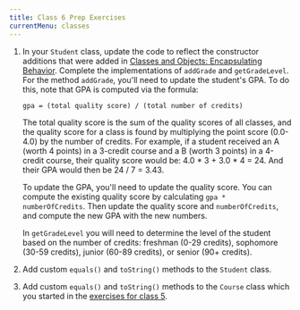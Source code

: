 ```yaml
---
title: Class 6 Prep Exercises
currentMenu: classes
---
```


1. In your `Student` class, update the code to reflect the constructor additions that were added in [Classes and Objects: Encapsulating Behavior](../../java4python/classes-and-objects-encapsulating-behavior/). Complete the implementations of `addGrade` and `getGradeLevel`. For the method `addGrade`, you'll need to update the student's GPA. To do this, note that GPA is computed via the formula:
    ```nohighlight
    gpa = (total quality score) / (total number of credits)
    ```
    The total quality score is the sum of the quality scores of all classes, and the quality score for a class is found by multiplying the point score (0.0-4.0) by the number of credits. For example, if a student received an A (worth 4 points) in a 3-credit course and a B (worth 3 points) in a 4-credit course, their quality score would be: 4.0 \* 3 + 3.0 \* 4 = 24. And their GPA would then be 24 / 7 = 3.43.

    To update the GPA, you'll need to update the quality score. You can compute the existing quality score by calculating `gpa * numberOfCredits`. Then update the quality score and `numberOfCredits`, and compute the new GPA with the new numbers.

    In `getGradeLevel` you will need to determine the level of the student based on the number of credits: freshman (0-29 credits), sophomore (30-59 credits), junior (60-89 credits), or senior (90+ credits).
1. Add custom `equals()` and `toString()` methods to the `Student` class.
2. Add custom `equals()` and `toString()` methods to the `Course` class which you started in the [exercises for class 5](../5/exercises.html).
